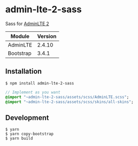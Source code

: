 # admin-lte-2-sass

Sass for [AdminLTE 2](https://github.com/ColorlibHQ/AdminLTE)

| Module | Version |
|--|--|
| AdminLTE | 2.4.10 |
| Bootstrap | 3.4.1 |

## Installation

```shell
$ npm install admin-lte-2-sass
```

```sass
// Implement as you want 
@import "~admin-lte-2-sass/assets/scss/AdminLTE.scss";
@import "~admin-lte-2-sass/assets/scss/skins/all-skins";
```

## Development

```shell
$ yarn
$ yarn copy-bootstrap
$ yarn build
```
